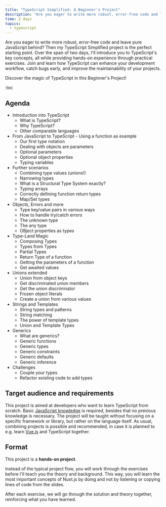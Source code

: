 ```yaml
---
title: "TypeScript Simplified: A Beginner's Project"
description: "Are you eager to write more robust, error-free code and leave pure JavaScript behind? Then my TypeScript Simplified project is the perfect starting point. Through hands-on exercises and real-world examples, you'll gain the confidence to build web applications with TypeScript and learn how to leverage its advantages for cleaner, more maintainable code."
time: 2 days
topics:
  - typescript
---
```


Are you eager to write more robust, error-free code and leave pure JavaScript behind? Then my TypeScript Simplified project is the perfect starting point. Over the span of two days, I'll introduce you to TypeScript's key concepts, all while providing hands-on experience through practical exercises. Join and learn how TypeScript can enhance your development workflow, catch bugs early, and improve the maintainability of your projects.

Discover the magic of TypeScript in this Beginner's Project!

:toc

## Agenda

* Introduction into TypeScript
  * What is TypeScript?
  * Why TypeScript?
  * Other comparable languages
* From JavaScript to TypeScript - Using a function as example
  * Our first type notation
  * Dealing with objects are parameters
  * Optional parameters
  * Optional object properties
  * Typing variables
* Further scenarios
  * Combining type values (unions!)
  * Narrowing types
  * What is a Structural Type System exactly?
  * Typing arrays
  * Correctly defining function return types
  * Map/Set types
* Objects, Errors and more
  * Type key/value pairs in various ways
  * How to handle try/catch errors
  * The unknown type
  * The any type
  * OBject properties as types
* Type-Land Magic
  * Composing Types
  * Types from Types
  * Partial Types
  * Return Type of a function
  * Getting the parameters of a function
  * Get awaited values
* Unions extended
  * Union from object keys
  * Get discriminated union members
  * Get the union discriminator
  * Frozen object literals
  * Create a union from various values
* Strings and Templates
  * String types and patterns
  * String matching
  * The power of template types
  * Union and Template Types
* Generics
  * What are generics?
  * Generic functions
  * Generic types
  * Generic constraints
  * Generic defaults
  * Generic inference
* Challenges
  * Couple your types
  * Refactor existing code to add types

## Target audience and requirements

This project is aimed at developers who want to learn TypeScript from scratch. Basic [JavaScript knowledge](/projects/javascript-modern/) is required, besides that no previous knowledge is necessary.
The project will be taught without focusing on a specific framework or library, but rather on the language itself.
As usual, combining projects is possible and recommended, in case it is planned to e.g. learn [Vue.js](/projects/vue-beginner/) and TypeScript together.

## Format

This project is a **hands-on project**.

Instead of the typical project flow, you will work through the exercises before I'll teach you the theory and background. This way, you will learn the most important concepts of Nuxt.js by doing and not by listening or copying lines of code from the slides.

After each exercise, we will go through the solution and theory together, reinforcing what you have learned.
